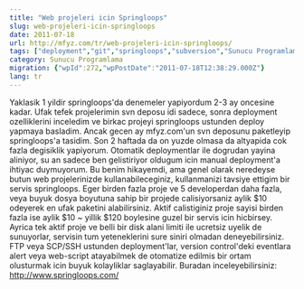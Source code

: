 ```yaml
---
title: "Web projeleri icin Springloops"
slug: web-projeleri-icin-springloops
date: 2011-07-18
url: http://mfyz.com/tr/web-projeleri-icin-springloops/
tags: ["deployment","git","springloops","subversion","Sunucu Programlama","svn","version control"]
category: Sunucu Programlama
migration: {"wpId":272,"wpPostDate":"2011-07-18T12:38:29.000Z"}
lang: tr
---
```


Yaklasik 1 yildir springloops'da denemeler yapiyordum 2-3 ay oncesine kadar. Ufak tefek projelerimin svn deposu idi sadece, sonra deployment ozelliklerini inceledim ve birkac projeyi springloops ustunden deploy yapmaya basladim. Ancak gecen ay mfyz.com'un svn deposunu paketleyip springloops'a tasidim. Son 2 haftada da on yuzde olmasa da altyapida cok fazla degisiklik yapiyorum. Otomatik deploymentlar ile dogrudan yayina aliniyor, su an sadece ben gelistiriyor oldugum icin manual deployment'a ihtiyac duymuyorum. Bu benim hikayemdi, ama genel olarak neredeyse butun web projelerinizde kullanabileceginiz, kullanmanizi tavsiye ettigim bir servis springloops. Eger birden fazla proje ve 5 developerdan daha fazla, veya buyuk dosya boyutuna sahip bir projede calisiyorsaniz aylik $10 odeyerek en ufak paketini alabilirsiniz. Aktif calistiginiz proje sayisi birden fazla ise aylik $10 ~ yillik $120 boylesine guzel bir servis icin hicbirsey. Ayrica tek aktif proje ve belli bir disk alani limiti ile ucretsiz uyelik de sunuyorlar, servisin tum yeteneklerini sure siniri olmadan deneyebilirsiniz. FTP veya SCP/SSH ustunden deployment'lar, version control'deki eventlara alert veya web-script atayabilmek de otomatize edilmis bir ortam olusturmak icin buyuk kolayliklar saglayabilir. Buradan inceleyebilirsiniz: http://www.springloops.com/